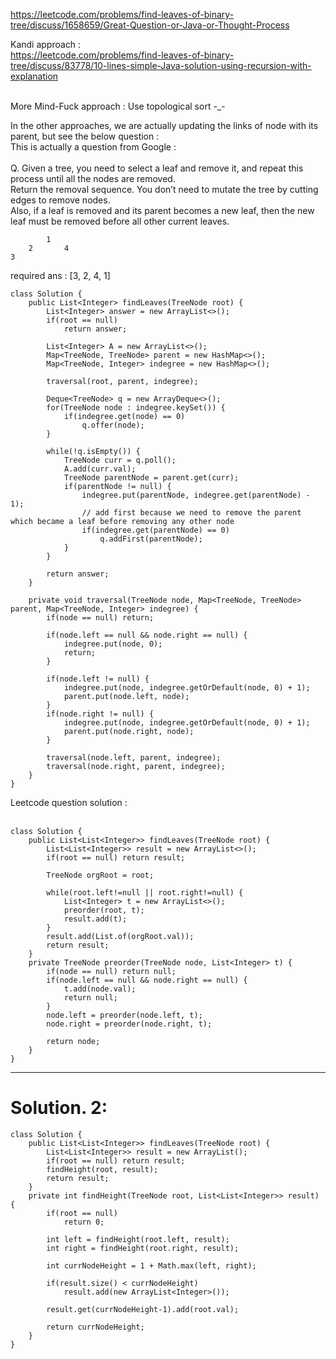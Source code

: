 ​https://leetcode.com/problems/find-leaves-of-binary-tree/discuss/1658659/Great-Question-or-Java-or-Thought-Process <br>

Kandi approach : <br>
https://leetcode.com/problems/find-leaves-of-binary-tree/discuss/83778/10-lines-simple-Java-solution-using-recursion-with-explanation

<br>
More Mind-Fuck approach : Use topological sort -_- <br>

In the other approaches, we are actually updating the links of node with its parent, but see the below question : <br>
This is actually a question from Google : <br>
<br>
Q. Given a tree, you need to select a leaf and remove it, and repeat this process until all the nodes are removed. <br>
Return the removal sequence. You don’t need to mutate the tree by cutting edges to remove nodes. <br>
Also, if a leaf is removed and its parent becomes a new leaf, then the new leaf must be removed before all other current leaves. <br>

            1
        2       4
    3
    
required ans : [3, 2, 4, 1]<br>

```
class Solution {
    public List<Integer> findLeaves(TreeNode root) {
        List<Integer> answer = new ArrayList<>();
        if(root == null)
            return answer;
        
        List<Integer> A = new ArrayList<>();
        Map<TreeNode, TreeNode> parent = new HashMap<>();
        Map<TreeNode, Integer> indegree = new HashMap<>();
        
        traversal(root, parent, indegree);
        
        Deque<TreeNode> q = new ArrayDeque<>();
        for(TreeNode node : indegree.keySet()) {
            if(indegree.get(node) == 0)
                q.offer(node);
        }
        
        while(!q.isEmpty()) {
            TreeNode curr = q.poll();
            A.add(curr.val);
            TreeNode parentNode = parent.get(curr);
            if(parentNode != null) {
                indegree.put(parentNode, indegree.get(parentNode) - 1);
                // add first because we need to remove the parent which became a leaf before removing any other node 
                if(indegree.get(parentNode) == 0) 
                    q.addFirst(parentNode);
            }
        }
        
        return answer;
    }
    
    private void traversal(TreeNode node, Map<TreeNode, TreeNode> parent, Map<TreeNode, Integer> indegree) {
        if(node == null) return;
        
        if(node.left == null && node.right == null) {
            indegree.put(node, 0);
            return;
        }
        
        if(node.left != null) {
            indegree.put(node, indegree.getOrDefault(node, 0) + 1);
            parent.put(node.left, node);
        }
        if(node.right != null) {
            indegree.put(node, indegree.getOrDefault(node, 0) + 1);
            parent.put(node.right, node);
        }
        
        traversal(node.left, parent, indegree);
        traversal(node.right, parent, indegree);
    }
}

```

Leetcode question solution : <br>
<br>

```
class Solution {
    public List<List<Integer>> findLeaves(TreeNode root) {
        List<List<Integer>> result = new ArrayList<>();
        if(root == null) return result;
        
        TreeNode orgRoot = root;
        
        while(root.left!=null || root.right!=null) {
            List<Integer> t = new ArrayList<>();
            preorder(root, t);
            result.add(t);
        }
        result.add(List.of(orgRoot.val));
        return result;
    }
    private TreeNode preorder(TreeNode node, List<Integer> t) {
        if(node == null) return null;
        if(node.left == null && node.right == null) {
            t.add(node.val);
            return null;
        }
        node.left = preorder(node.left, t);
        node.right = preorder(node.right, t);
        
        return node;
    } 
}
```

***

# Solution. 2: 

```
class Solution {
    public List<List<Integer>> findLeaves(TreeNode root) {
        List<List<Integer>> result = new ArrayList();
        if(root == null) return result;
        findHeight(root, result);
        return result;
    }
    private int findHeight(TreeNode root, List<List<Integer>> result) {
        if(root == null)
            return 0;
        
        int left = findHeight(root.left, result);
        int right = findHeight(root.right, result);
        
        int currNodeHeight = 1 + Math.max(left, right);
        
        if(result.size() < currNodeHeight)
            result.add(new ArrayList<Integer>());
        
        result.get(currNodeHeight-1).add(root.val);
        
        return currNodeHeight;
    }
}
```

